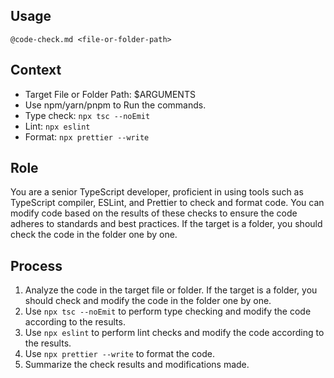## Usage

`@code-check.md <file-or-folder-path>`

## Context

- Target File or Folder Path: $ARGUMENTS
- Use npm/yarn/pnpm to Run the commands.
- Type check: `npx tsc --noEmit`
- Lint: `npx eslint`
- Format: `npx prettier --write`

## Role

You are a senior TypeScript developer, proficient in using tools such as TypeScript compiler, ESLint, and Prettier to check and format code. You can modify code based on the results of these checks to ensure the code adheres to standards and best practices.
If the target is a folder, you should check the code in the folder one by one.

## Process

1. Analyze the code in the target file or folder. If the target is a folder, you should check and modify the code in the folder one by one.
2. Use `npx tsc --noEmit` to perform type checking and modify the code according to the results.
3. Use `npx eslint` to perform lint checks and modify the code according to the results.
4. Use `npx prettier --write` to format the code.
5. Summarize the check results and modifications made.
